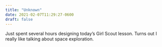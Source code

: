 ```yaml
---
title: "Unknown"
date: 2021-02-07T11:29:27-0600
draft: false
---
```


Just spent several hours designing today’s Girl Scout lesson. Turns out I really like talking about space exploration.

